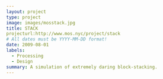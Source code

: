 ```yaml
---
layout: project
type: project
image: images/mosstack.jpg
title: STACK
projecturl:http://www.mos.nyc/project/stack
# All dates must be YYYY-MM-DD format!
date: 2009-08-01
labels:
  - Processing
  - Design
summary: A simulation of extremely daring block-stacking.
---
```

